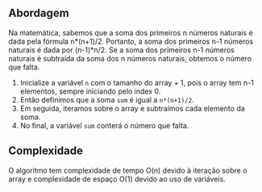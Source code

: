 ## Abordagem
Na matemática, sabemos que a soma dos primeiros n números naturais é dada pela fórmula n*(n+1)/2. Portanto, a soma dos primeiros n-1 números naturais é dada por (n-1)*n/2. Se a soma dos primeiros n-1 números naturais é subtraída da soma dos n números naturais, obtemos o número que falta.

1. Inicialize a variável `n` com o tamanho do array + 1, pois o array tem n-1 elementos, sempre iniciando pelo index 0.
2. Então definimos que a soma `sum` é igual a `n*(n+1)/2`.
3. Em seguida, iteramos sobre o array e subtraímos cada elemento da soma.
4. No final, a variável `sum` conterá o número que falta.

## Complexidade
O algoritmo tem complexidade de tempo O(n) devido à iteração sobre o array e complexidade de espaço O(1) devido ao uso de variáveis.
